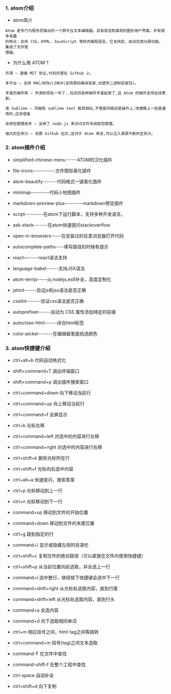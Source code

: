 ### 1. atom介绍
+ atom简介
```
Atom 是专门为程序员推出的一个跨平台文本编辑器。具有简洁和直观的图形用户界面，并有很多有趣
的特点：支持 CSS，HTML，JavaScript 等网页编程语言。它支持宏，自动完成分屏功能，集成了文件管
理器。
```
+ 为什么用 ATOM ?
```
开源 — 遵循 MIT 协议,代码托管在 Github 上。

多平台 — 支持 MAC/WIN/LINUX(支持源码编译安装,也提供二进制安装包)。

丰富的插件库 — 开源到现在一年了..社区的各种插件丰富起来了,且 Atom 的插件支持在线更新。

类 Sublime — 风格和 sublime text 极其相似,不管是风格还是操作上,快捷键上一些是通用的,应该借鉴

采用包管理技术 — 采用了 node.js 来访问文件系统和包管理。

强大的生命力 — 背靠 Github 社区,这对于 Atom 来说,可以注入源源不断的生命力。
```
### 2. atom插件介绍
+ simplified-chinese-menu -----ATOM的汉化插件

+ file-icons-----------文件图标美化插件

+ atom-beautify-------代码格式一键美化插件

+ minimap---------代码小地图插件

+ markdown-preview-plus---------markdown预览插件

+ script---------在atom下运行脚本，支持多种开发语言。

+ ask-stack-------在atom快速提问stackoverflow

+ open-in-browsers-----在安装过的任意浏览器打开代码

+ autocomplete-paths----填写路径的时候有提示

+ react—-----react语法支持

+ language-babel------支持JSX语法

+ atom-ternjs-----js,nodejs,es6补全，高度定制化

+ jshint------验证js和jsx语法是否正确

+ csslint-------验证css语法是否正确

+ autoprefixer------自动为 CSS 属性添加特定的前缀

+ autoclose-html------闭合html标签

+ color-picker-------在编辑器里面挑选颜色


### 3. atom快捷键介绍
+ ctrl+alt+b 代码自动格式化

+ shift+command+T 调出终端窗口

+ shift+command+p 调出插件搜索窗口

+ ctrl+command+down 向下移动当前行

+ ctrl+command+up 向上移动当前行

+ ctrl+command+f 全屏显示

+ ctrl+b 光标左移

+ ctrl+command+left 对选中的内容进行左移

+ ctrl+command+right 对选中的内容进行右移

+ ctrl+shift+k 删除光标所在行

+ ctrl+shift+f 光标向右选中内容

+ ctrl+alt+a 快速提问，搜索答案

+ ctrl+p 光标移动到上一行

+ ctrl+n 光标移动到下一行

+ command+up 移动到文件的开始位置

+ command+down 移动到文件的末尾位置

+ ctrl+g 跳到指定的行

+ command+\ 显示或隐藏左侧的目录栏

+ ctrl+shift+c 复制文件的绝对路径（可以直接在文件内使用快捷键）

+ ctrl+shift+p 从当前位置向前选取，并全选上一行

+ command+l 选中整行，继续按下快捷键会选中下一行

+ command+shift+right 从光标处选取内容，直到行尾

+ command+shift+left 从光标处选取内容，直到行头

+ command+a 全选内容

+ command+d 向下选取相同单词

+ ctrl+m 相应括号之间，html tag之间等跳转

+ ctrl+command+m 括号(tag)之间文本选取

+ command-F 在文件中查找

+ command-shift-f 在整个工程中查找

+ ctrl-space 自动补全

+ ctrl+shift+d 向下复制

